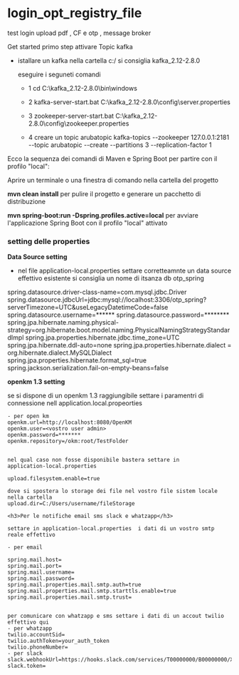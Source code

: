 # login_opt_registry_file
test login upload pdf , CF e otp , message broker 

Get started
primo step attivare Topic  kafka 
- istallare un kafka nella cartella c:/
   si consiglia kafka_2.12-2.8.0
   
   eseguire i seguneti comandi 
   - 1  cd C:\kafka_2.12-2.8.0\bin\windows
        
   - 2  kafka-server-start.bat C:\kafka_2.12-2.8.0\config\server.properties
    
   - 3 zookeeper-server-start.bat C:\kafka_2.12-2.8.0\config\zookeeper.properties
   
   - 4 creare un topic arubatopic 
       kafka-topics --zookeeper 127.0.0.1:2181 --topic arubatopic  --create --partitions 3 --replication-factor 1
       
 Ecco la sequenza dei comandi di Maven e Spring Boot per partire con il profilo "local":

Aprire un terminale o una finestra di comando nella cartella del progetto 

<b>mvn clean install</b> per pulire il progetto e generare un pacchetto di distribuzione

<b>mvn spring-boot:run -Dspring.profiles.active=local</b> per avviare l'applicazione Spring Boot con il profilo "local" attivato

<h3>setting delle properties</h3>

 <b>Data Source setting</b>
 - nel file application-local.properties 
   settare corretteamnte un data source effettivo esistente 
   si consiglia un nome di itsanza db otp_spring
   
 
  spring.datasource.driver-class-name=com.mysql.jdbc.Driver
  spring.datasource.jdbcUrl=jdbc:mysql://localhost:3306/otp_spring?serverTimezone=UTC&useLegacyDatetimeCode=false
  spring.datasource.username=******
  spring.datasource.password=********
  spring.jpa.hibernate.naming.physical-strategy=org.hibernate.boot.model.naming.PhysicalNamingStrategyStandardImpl
  spring.jpa.properties.hibernate.jdbc.time_zone=UTC
  spring.jpa.hibernate.ddl-auto=none
  spring.jpa.properties.hibernate.dialect = org.hibernate.dialect.MySQLDialect
  spring.jpa.properties.hibernate.format_sql=true
  spring.jackson.serialization.fail-on-empty-beans=false
  
 
 
  <b>openkm 1.3 setting</b>
  
   se si dispone di un openkm 1.3 raggiungibile 
    settare i paramentri di connessione 
    nell application.local.propeorties      
    
    
    
    - per open km 
    openkm.url=http://localhost:8080/OpenKM
    openkm.user=<vostro user admin>
    openkm.password=*******
    openkm.repository=/okm:root/TestFolder
    
    
    nel qual caso non fosse disponibile bastera settare in 
    application-local.properties 
    
    upload.filesystem.enable=true
    
    dove si spostera lo storage dei file nel vostro file sistem locale 
    nella cartella 
    upload.dir=C:/Users/username/fileStorage
    
    <h3>Per le notifiche email sms slack e whatzapp</h3>
    
    settare in application-local.properties  i dati di un vostro smtp reale effettivo
    
    - per email 

    spring.mail.host=
    spring.mail.port=
    spring.mail.username=
    spring.mail.password=
    spring.mail.properties.mail.smtp.auth=true
    spring.mail.properties.mail.smtp.starttls.enable=true 
    spring.mail.properties.mail.smtp.trust=
    
    
    per comunicare con whatzapp e sms settare i dati di un accout twilio effettivo qui 
    - per whatzapp 
    twilio.accountSid=
    twilio.authToken=your_auth_token
    twilio.phoneNumber=
    - per slack 
    slack.webhookUrl=https://hooks.slack.com/services/T00000000/B00000000/XXXXXXXXXXXXXXXXXXXXXXXX
    slack.token=
    
    
    
    
  
